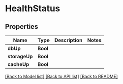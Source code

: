 # HealthStatus

## Properties
Name | Type | Description | Notes
------------ | ------------- | ------------- | -------------
**dbUp** | **Bool** |  | 
**storageUp** | **Bool** |  | 
**cacheUp** | **Bool** |  | 

[[Back to Model list]](../README.md#documentation-for-models) [[Back to API list]](../README.md#documentation-for-api-endpoints) [[Back to README]](../README.md)


